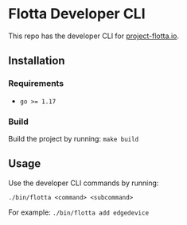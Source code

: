 # Flotta Developer CLI

This repo has the developer CLI for [project-flotta.io](https://github.com/project-flotta).

## Installation

### Requirements

- `go >= 1.17`

### Build

Build the project by running: `make build`

## Usage

Use the developer CLI commands by running: 

`./bin/flotta <command> <subcommand>`

For example:
`./bin/flotta add edgedevice`
